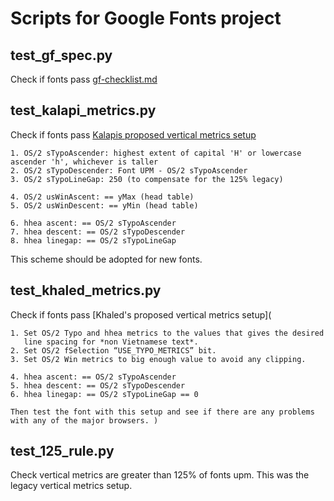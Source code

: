 # Scripts for Google Fonts project

## test_gf_spec.py
Check if fonts pass [gf-checklist.md](https://github.com/googlefonts/gf-docs/blob/master/ProjectChecklist.md)


## test_kalapi_metrics.py
Check if fonts pass [Kalapis proposed vertical metrics setup](https://groups.google.com/d/msg/googlefonts-discuss/W4PHxnLk3JY/KoMyM2CfAwAJ)

    1. OS/2 sTypoAscender: highest extent of capital 'H' or lowercase ascender 'h', whichever is taller
    2. OS/2 sTypoDescender: Font UPM - OS/2 sTypoAscender
    3. OS/2 sTypoLineGap: 250 (to compensate for the 125% legacy)

    4. OS/2 usWinAscent: == yMax (head table)
    5. OS/2 usWinDescent: == yMin (head table)

    6. hhea ascent: == OS/2 sTypoAscender
    7. hhea descent: == OS/2 sTypoDescender
    8. hhea linegap: == OS/2 sTypoLineGap

This scheme should be adopted for new fonts.


## test_khaled_metrics.py
Check if fonts pass [Khaled's proposed vertical metrics setup](

    1. Set OS/2 Typo and hhea metrics to the values that gives the desired 
       line spacing for *non Vietnamese text*. 
    2. Set OS/2 fSelection “USE_TYPO_METRICS” bit. 
    3. Set OS/2 Win metrics to big enough value to avoid any clipping. 

    4. hhea ascent: == OS/2 sTypoAscender
    5. hhea descent: == OS/2 sTypoDescender
    6. hhea linegap: == OS/2 sTypoLineGap == 0

    Then test the font with this setup and see if there are any problems 
    with any of the major browsers. )


## test_125_rule.py
Check vertical metrics are greater than 125% of fonts upm. This was the legacy vertical metrics setup.